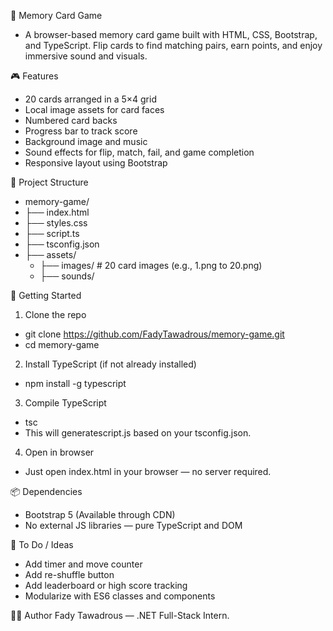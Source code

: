 🧠 Memory Card Game
- A browser-based memory card game built with HTML, CSS, Bootstrap, and TypeScript. Flip cards to find matching pairs, earn points, and enjoy immersive sound and visuals.

🎮 Features
- 20 cards arranged in a 5×4 grid
- Local image assets for card faces
- Numbered card backs
- Progress bar to track score
- Background image and music
- Sound effects for flip, match, fail, and game completion
- Responsive layout using Bootstrap

📁 Project Structure
- memory-game/
- ├── index.html
- ├── styles.css
- ├── script.ts
- ├── tsconfig.json
- ├── assets/
  - ├── images/            # 20 card images (e.g., 1.png to 20.png)
  - ├── sounds/


🚀 Getting Started
1. Clone the repo
- git clone https://github.com/FadyTawadrous/memory-game.git
- cd memory-game


2. Install TypeScript (if not already installed)
- npm install -g typescript


3. Compile TypeScript
- tsc
- This will generatescript.js based on your tsconfig.json.


4. Open in browser
- Just open index.html in your browser — no server required.


📦 Dependencies
- Bootstrap 5 (Available through CDN)
- No external JS libraries — pure TypeScript and DOM

📌 To Do / Ideas
- Add timer and move counter
- Add re-shuffle button
- Add leaderboard or high score tracking
- Modularize with ES6 classes and components

🧑‍💻 Author
Fady Tawadrous — .NET Full-Stack Intern.
